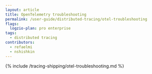 ```yaml
---
layout: article
title: OpenTelemetry troubleshooting
permalink: /user-guide/distributed-tracing/otel-troubleshooting
flags:
  logzio-plan: pro enterprise
tags:
  - distributed tracing
contributors:
  - refaelmi
  - nshishkin
---
```

{% include /tracing-shipping/otel-troubleshooting.md %}
